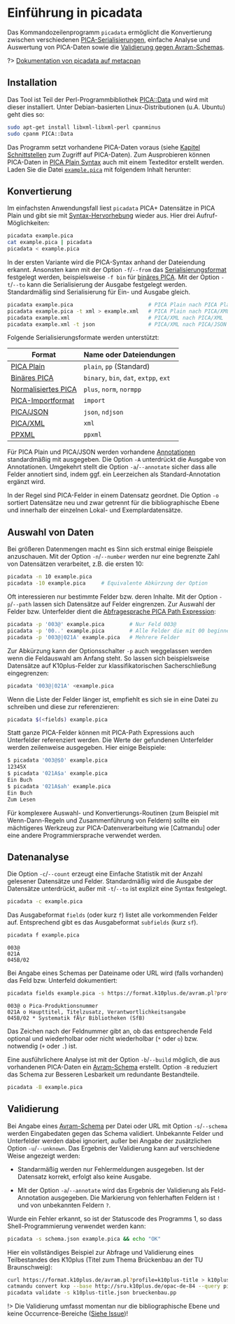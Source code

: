 # Einführung in picadata

Das Kommandozeilenprogramm `picadata` ermöglicht die Konvertierung zwischen verschiedenen [PICA-Serialisierungen](formate?id=serialisierungen), einfache Analyse und Auswertung von PICA-Daten sowie die [Validierung gegen Avram-Schemas](formate?id=avram-schemas).

?> [Dokumentation von picadata auf metacpan](https://metacpan.org/pod/picadata)

## Installation

Das Tool ist Teil der Perl-Programmbibliothek [PICA::Data](https://metacpan.org/release/PICA-Data) und wird mit dieser installiert. Unter Debian-basierten Linux-Distributionen (u.A. Ubuntu) geht dies so:

~~~bash
sudo apt-get install libxml-libxml-perl cpanminus
sudo cpanm PICA::Data
~~~

Das Programm setzt vorhandene PICA-Daten voraus (siehe [Kapitel Schnittstellen](schnittstellen) zum Zugriff auf PICA-Daten). Zum Ausprobieren können PICA-Daten in [PICA Plain Syntax](https://format.gbv.de/pica/plain) auch mit einem Texteditor erstellt werden. Laden Sie die Datei [`example.pica`](example.pica ':ignore') mit folgendem Inhalt herunter:

[](example.pica ':include :type=code plain')

## Konvertierung

Im einfachsten Anwendungsfall liest `picadata` PICA+ Datensätze in PICA Plain und gibt sie mit [Syntax-Hervorhebung](darstellung?id=syntaxhervorherbung) wieder aus. Hier drei Aufruf-Möglichkeiten:

~~~bash
picadata example.pica
cat example.pica | picadata
picadata < example.pica
~~~

In der ersten Variante wird die PICA-Syntax anhand der Dateiendung erkannt. Ansonsten kann mit der Option `-f`/`--from` das [Serialisierungsformat](formate?id=serialisierungen) festgelegt werden, beispielsweise `-f bin` für [binäres PICA](https://format.gbv.de/pica/binary). Mit der Option `-t`/`--to` kann die Serialisierung der Ausgabe festgelegt werden. Standardmäßig sind Serialisierung für Ein- und Ausgabe gleich.

~~~bash
picadata example.pica                        # PICA Plain nach PICA Plain
picadata example.pica -t xml > example.xml   # PICA Plain nach PICA/XML
picadata example.xml                         # PICA/XML nach PICA/XML
picadata example.xml -t json                 # PICA/XML nach PICA/JSON
~~~

Folgende Serialisierungsformate werden unterstützt:

| Format                | Name oder Dateiendungen   |
|-----------------------|---------------------------|
| [PICA Plain]          | `plain`, `pp` (Standard)  | 
| [Binäres PICA]        | `binary`, `bin`, `dat`, `extpp`, `ext` |
| [Normalisiertes PICA] | `plus`, `norm`, `normpp` |
| [PICA-Importformat]   | `import` |
| [PICA/JSON]           | `json`, `ndjson`  |
| [PICA/XML]            | `xml` |
| [PPXML]               | `ppxml` | 

[PICA Plain]: https://format.gbv.de/pica/plain
[Binäres PICA]: https://format.gbv.de/pica/binary
[PICA-Importformat]: https://format.gbv.de/pica/import
[Normalisiertes PICA]: https://format.gbv.de/pica/normalized
[PICA/JSON]: https://format.gbv.de/pica/json
[PICA/XML]: https://format.gbv.de/pica/xml
[PPXML]: https://format.gbv.de/pica/ppxml

Für PICA Plain und PICA/JSON werden vorhandene [Annotationen](formate?id=Änderungsformat) standardmäßig mit ausgegeben. Die Option `-A` unterdrückt die Ausgabe von Annotationen. Umgekehrt stellt die Option `-a`/`--annotate` sicher dass alle Felder annotiert sind, indem ggf. ein Leerzeichen als Standard-Annotation ergänzt wird.

In der Regel sind PICA-Felder in einem Datensatz geordnet. Die Option `-o` sortiert Datensätze neu und zwar getrennt für die bibliographische Ebene und innerhalb der einzelnen Lokal- und Exemplardatensätze.

## Auswahl von Daten

Bei größeren Datenmengen macht es Sinn sich erstmal einige Beispiele anzuschauen. Mit der Option `-n`/`--number` werden nur eine begrenzte Zahl von Datensätzen verarbeitet, z.B. die ersten 10:

~~~bash
picadata -n 10 example.pica
picadata -10 example.pica     # Equivalente Abkürzung der Option
~~~

Oft interessieren nur bestimmte Felder bzw. deren Inhalte. Mit der Option `-p`/`--path` lassen sich Datensätze auf Felder eingrenzen. Zur Auswahl der Felder bzw. Unterfelder dient die [Abfragesprache PICA Path Expression](formate?id=abfragesprache):

~~~bash
picadata -p '003@' example.pica        # Nur Feld 003@
picadata -p '00..' example.pica        # Alle Felder die mit 00 beginnen
picadata -p '003@|021A' example.pica   # Mehrere Felder
~~~

Zur Abkürzung kann der Optionsschalter `-p` auch weggelassen werden wenn die Feldauswahl am Anfang steht. So lassen sich beispielsweise Datensätze auf K10plus-Felder zur klassifikatorischen Sacherschließung eingegrenzen:

~~~bash
picadata '003@|021A' <example.pica
~~~

Wenn die Liste der Felder länger ist, empfiehlt es sich sie in eine Datei zu schreiben und diese zur referenzieren:

~~~bash
picadata $(<fields) example.pica
~~~

Statt ganze PICA-Felder können mit PICA-Path Expressions auch Unterfelder referenziert werden. Die Werte der gefundenen Unterfelder werden zeilenweise ausgegeben. Hier einige Beispiele:

~~~bash
$ picadata '003@$0' example.pica
12345X
$ picadata '021A$a' example.pica
Ein Buch
$ picadata '021A$ah' example.pica
Ein Buch
Zum Lesen
~~~

Für komplexere Auswahl- und Konvertierungs-Routinen (zum Beispiel mit Wenn-Dann-Regeln und Zusammenführung von Feldern) sollte ein mächtigeres Werkzeug zur PICA-Datenverarbeitung wie [Catmandu] oder eine andere Programmiersprache verwendet werden.

## Datenanalyse

Die Option `-c`/`--count` erzeugt eine Einfache Statistik mit der Anzahl gelesener Datensätze und Felder. Standardmäßig wird die Ausgabe der Datensätze unterdrückt, außer mit `-t`/`--to` ist explizit eine Syntax festgelegt.

~~~bash
picadata -c example.pica
~~~

Das Ausgabeformat `fields` (oder kurz `f`) listet alle vorkommenden Felder auf. Entsprechend gibt es das Ausgabeformat `subfields` (kurz `sf`). 

~~~bash
picadata f example.pica 
~~~
~~~
003@
021A
045B/02
~~~

Bei Angabe eines Schemas per Dateiname oder URL wird (falls vorhanden) das Feld bzw. Unterfeld dokumentiert:

~~~bash
picadata fields example.pica -s https://format.k10plus.de/avram.pl?profile=k10plus
~~~
~~~
003@ o Pica-Produktionsnummer
021A o Haupttitel, Titelzusatz, Verantwortlichkeitsangabe
045B/02 * Systematik fÃ¼r Bibliotheken (SfB)
~~~

Das Zeichen nach der Feldnummer gibt an, ob das entsprechende Feld optional und wiederholbar oder nicht wiederholbar (`*` oder `o`) bzw. notwendig (`+` oder `.`) ist.

Eine ausführlichere Analyse ist mit der Option `-b`/`--build` möglich, die aus vorhandenen PICA-Daten ein [Avram-Schema](formate?id=avram-schemas) erstellt. Option `-B` reduziert das Schema zur Besseren Lesbarkeit um redundante Bestandteile.

~~~bash
picadata -B example.pica
~~~

[](example-schema.json ':include :type=code json')

## Validierung

Bei Angabe eines [Avram-Schema](formate?id=avram-schemas) per Datei oder URL mit Option `-s`/`--schema` werden Eingabedaten gegen das Schema validiert. Unbekannte Felder und Unterfelder werden dabei ignoriert, außer bei Angabe der zusätzlichen Option `-u`/`--unknown`. Das Ergebnis der Validierung kann auf verschiedene Weise angezeigt werden:

* Standarmäßig werden nur Fehlermeldungen ausgegeben. Ist der Datensatz korrekt, erfolgt also keine Ausgabe.

* Mit der Option `-a`/`--annotate` wird das Ergebnis der Validierung als Feld-Annotation ausgegeben. Die Markierung von fehlerhaften Feldern ist `!` und von unbekannten Feldern `?`.

Wurde ein Fehler erkannt, so ist der Statuscode des Programms 1, so dass Shell-Programmierung verwendet werden kann:

~~~bash
picadata -s schema.json example.pica && echo "OK"
~~~

Hier ein vollständiges Beispiel zur Abfrage und Validierung eines Teilbestandes des K10plus (Titel zum Thema Brückenbau an der TU Braunschweig):

~~~bash
curl https://format.k10plus.de/avram.pl?profile=k10plus-title > k10plus-title.json
catmandu convert kxp --base http://sru.k10plus.de/opac-de-84 --query pica.bkl=56.23 to pp > brueckenbau.pp
picadata validate -s k10plus-title.json brueckenbau.pp
~~~

!> Die Validierung umfasst momentan nur die bibliographische Ebene und keine Occurrence-Bereiche ([Siehe Issue](https://github.com/gbv/PICA-Data/issues/35))!


